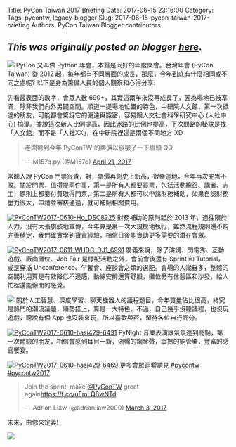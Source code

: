 Title: PyCon Taiwan 2017 Briefing
Date: 2017-06-15 23:16:00
Category:
Tags: pycontw, legacy-blogger
Slug: 2017-06-15-pycon-taiwan-2017-briefing
Authors: PyCon Taiwan Blogger contributors

*This was originally posted on blogger [here](https://pycontw.blogspot.com/2017/06/pycon-taiwan-2017-briefing.html)*.
---
![](https://pbs.twimg.com/media/DBzeiV9VYAATd8g.jpg)
PyCon 又叫做 Python 年會，本質是同好的年度聚會。台灣年會 (PyCon Taiwan) 從 2012 起，每年都有不同層面的成長，那麼，今年到底有什麼相同或不同之處呢? 以下是身為籌備人員的個人觀察和心得分享:


先看最表面的數字，會眾人數 690+，其實這兩年來沒再成長了，因為場地已被塞滿，除非我們向外另闢空間。順道一提場地位置的特色，中研院人文館，第一次抵達的朋友，可能都會驚訝它的偏遠與隱密，容易跟人文社會科學研究中心 (人社中心) 搞混。據說這次新人比例提高，因此迷路的比例也提高，下次問路的秘訣是找「人文館」而不是「人社XX」，在中研院裡這是兩個不同地方 XD



> 老闆聽到今年 PyConTW 的票價以後皺了一下眉頭 QQ
>
> — M157q.py (@M157q) [April 21, 2017](https://twitter.com/M157q/status/855295887467204608)


常聽人說 PyCon 門票很貴，對，票價再創史上新高，很幸運地，今年再次完售不敗。關於門票，值得提兩件事，第一是所有人都要買票，包括活動總召、講者、志工，原則上都要付費取得門票，第二是所有人都可以申請財務補助，如果自認財務壓力很大，申請並審核通過，就可補貼相關費用。


[![PyConTW2017-0610-Ho_DSC8225](https://c1.staticflickr.com/5/4198/34919940760_a9471d260e_z.jpg)](https://www.flickr.com/photos/pycon_tw/34919940760/in/album-72157682151609613/ "PyConTW2017-0610-Ho_DSC8225")
財務補助的原則起於 2013 年，過往限於人力，沒有大張旗鼓地宣傳，今年算是第一次大規模地執行，雖然流程規則還不夠完善穩定，我們確實學到寶貴經驗，相信日後能資助更多需要的潛在會眾。


[![PyConTW2017-0611-WHDC-DJ1_6991](https://c1.staticflickr.com/5/4267/35140965612_2091d7a4ef_z.jpg)](https://www.flickr.com/photos/pycon_tw/35140965612/in/album-72157682151609613/ "PyConTW2017-0611-WHDC-DJ1_6991")
廣義來說，除了演講、閃電秀、互動遊戲、廠商攤位、Job Fair 是標配活動之外，會前會後還有 Sprint 和 Tutorial，或是穿插 Unconference、午餐會、座談會之類的選配。會場的人潮雖多，整體的空間利用算是有效降低不適感，動線安排還算舒服，攤位旁有休憩區和沙發，給人忙裡還能偷閒的感覺。


![](https://pbs.twimg.com/media/DB77lR9UAAAzh8F.jpg)
關於人工智慧、深度學習、聊天機器人的議程題目，今年質量佔比很高，終究是熱門的潮流議題，順勢搭上，算是一大特色。不過，自己幾乎沒聽議程，也沒玩遊戲，聽說有個 App 也沒裝來玩，所以喜歡與否，留待各位自行評分。


[![PyConTW2017-0610-hasi429-6431](https://c1.staticflickr.com/5/4290/34497551453_7a0d9a3d9b_z.jpg)](https://www.flickr.com/photos/pycon_tw/34497551453/in/album-72157682151609613/ "PyConTW2017-0610-hasi429-6431")
PyNight 音樂表演讓氣氛達到高點，第一次體驗的朋友，相信會感到耳目一新，流暢的鋼琴聲，震撼的銅管樂，豐富的感官饗宴。


[![PyConTW2017-0610-hasi429-6469](https://c1.staticflickr.com/5/4208/34497550313_8dcf470c49_z.jpg)](https://www.flickr.com/photos/pycon_tw/34497550313/in/album-72157682151609613/ "PyConTW2017-0610-hasi429-6469")
更多會眾迴響請見 [#pycontw](https://twitter.com/search?q=pycontw&src=typd) [#pycontw2017](https://twitter.com/search?q=pycontw2017&src=typd)



> Join the sprint, make [@PyConTW](https://twitter.com/PyConTW) great again<https://t.co/uEmLQ8wNTd>
>
> — Adrian Liaw (@adrianliaw2000) [March 3, 2017](https://twitter.com/adrianliaw2000/status/837704514534694912)


未來，由你來定義!


![](https://pbs.twimg.com/media/DCHCqPVVwAAqWqO.jpg)
